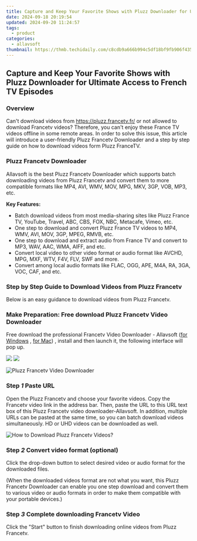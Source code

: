 ```yaml
---
title: Capture and Keep Your Favorite Shows with Pluzz Downloader for Ultimate Access to French TV Episodes
date: 2024-09-18 20:19:54
updated: 2024-09-20 11:24:57
tags:
  - product
categories:
  - allavsoft
thumbnail: https://thmb.techidaily.com/c8cdb9a666b994c5df18bf9fb906f435b3e886e46b814d7626bddc0615133ba1.jpg
---
```


## Capture and Keep Your Favorite Shows with Pluzz Downloader for Ultimate Access to French TV Episodes

### Overview

Can't download videos from <https://pluzz.francetv.fr/> or not allowed to download Francetv videos? Therefore, you can't enjoy these France TV videos offline in some remote areas. In order to solve this issue, this article will introduce a user-friendly Pluzz Francetv Downloader and a step by step guide on how to download videos form Pluzz FranceTV.

### Pluzz Francetv Downloader

Allavsoft is the best Pluzz Francetv Downloader which supports batch downloading videos from Pluzz Francetv and convert them to more compatible formats like MP4, AVI, WMV, MOV, MPG, MKV, 3GP, VOB, MP3, etc.

**Key Features:**

* Batch download videos from most media-sharing sites like Pluzz France TV, YouTube, Travel, ABC, CBS, FOX, NBC, Metacafe, Vimeo, etc.
* One step to download and convert Pluzz France TV videos to MP4, WMV, AVI, MOV, 3GP, MPEG, RMVB, etc.
* One step to download and extract audio from France TV and convert to MP3, WAV, AAC, WMA, AIFF, and etc.
* Convert local video to other video format or audio format like AVCHD, MPG, MXF, WTV, F4V, FLV, SWF and more.
* Convert among local audio formats like FLAC, OGG, APE, M4A, RA, 3GA, VOC, CAF, and etc.

### Step by Step Guide to Download Videos from Pluzz Francetv

Below is an easy guidance to download videos from Pluzz Francetv.

### Make Preparation: Free download Pluzz Francetv Video Downloader

Free download the professional Francetv Video Downloader - Allavsoft ([for Windows](https://tools.techidaily.com/allavsoft/products/) , [for Mac](https://tools.techidaily.com/allavsoft/products/)) , install and then launch it, the following interface will pop up.

[![](https://www.allavsoft.com/how-to/../images/how-to/free-download-win.jpg)](https://tools.techidaily.com/allavsoft/products/) [![](https://www.allavsoft.com/how-to/../images/how-to/free-download-mac.jpg)](https://tools.techidaily.com/allavsoft/products/)

![Pluzz Francetv Video Downloader](https://www.allavsoft.com/how-to/../images/allavsoft/screen-shot-600.jpg)

### Step _1_ Paste URL

Open the Pluzz Francetv and choose your favorite videos. Copy the Francetv video link in the address bar. Then, paste the URL to this URL text box of this Pluzz Francetv video downloader-Allavsoft. In addition, multiple URLs can be pasted at the same time, so you can batch download videos simultaneously. HD or UHD videos can be downloaded as well.

![How to Download Pluzz Francetv Videos?](https://www.allavsoft.com/how-to/../images/how-to/download-pluzz-francetv-videos/download-pluzz-francetv-videos.jpg)

### Step _2_ Convert video format (optional)

Click the drop-down button to select desired video or audio format for the downloaded files.

(When the downloaded videos format are not what you want, this Pluzz Francetv Downloader can enable you one step download and convert them to various video or audio formats in order to make them compatible with your portable devices.)

### Step _3_ Complete downloading Francetv Video

Click the "Start" button to finish downloading online videos from Pluzz Francetv.

<ins class="adsbygoogle"
     style="display:block"
     data-ad-format="autorelaxed"
     data-ad-client="ca-pub-7571918770474297"
     data-ad-slot="1223367746"></ins>



<ins class="adsbygoogle"
     style="display:block"
     data-ad-client="ca-pub-7571918770474297"
     data-ad-slot="8358498916"
     data-ad-format="auto"
     data-full-width-responsive="true"></ins>
